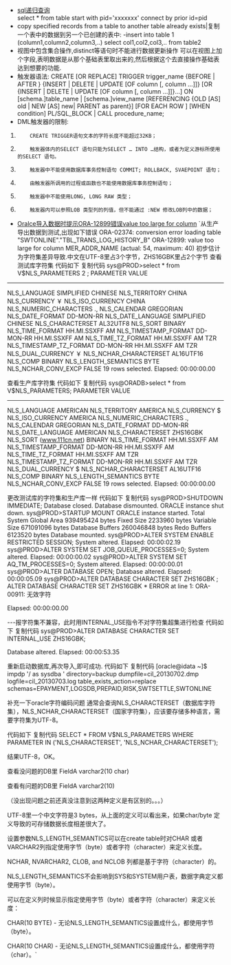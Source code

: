 - [sql递归查询](http://www.cnblogs.com/linjiqin/archive/2013/06/24/3152674.html)<br>
select * from table start with pid='xxxxxxx' connect by prior id=pid
- copy specified records from a table to another table already exists|复制一个表中的数据到另一个已创建的表中:
-insert into table 1 (column1,column2,column3,..) select col1,col2,col3,.. from table2 
- 视图中包含集合操作,distinct等语句时不能进行数据更新操作
可以在视图上加个字段,表明数据是从那个基础表里取出来的,然后根据这个去直接操作基础表达到想要的功能.
- 触发器语法:
CREATE [OR REPLACE] TRIGGER trigger_name
{BEFORE | AFTER }
{INSERT | DELETE | UPDATE [OF column [, column …]]}
[OR {INSERT | DELETE | UPDATE [OF column [, column …]]}...]
ON [schema.]table_name | [schema.]view_name 
[REFERENCING {OLD [AS] old | NEW [AS] new| PARENT as parent}]
[FOR EACH ROW ]
[WHEN condition]
PL/SQL_BLOCK | CALL procedure_name;
- DML触发器的限制:
1.         CREATE TRIGGER语句文本的字符长度不能超过32KB；

2.         触发器体内的SELECT 语句只能为SELECT … INTO …结构，或者为定义游标所使用的SELECT 语句。

3.         触发器中不能使用数据库事务控制语句 COMMIT; ROLLBACK, SVAEPOINT 语句；

4.         由触发器所调用的过程或函数也不能使用数据库事务控制语句；

5.         触发器中不能使用LONG, LONG RAW 类型；
6.         触发器内可以参照LOB 类型列的列值，但不能通过 :NEW 修改LOB列中的数据；
- [ Oralce导入数据时提示ORA-12899错误value too large for column](http://blog.csdn.net/lyb3290/article/details/53758884) 
      `从生产导出数据到测试,出现如下错误
ORA-02374: conversion error loading table "SWTONLINE"."TBL_TRANS_LOG_HISTORY_B"
 ORA-12899: value too large for column MER_ADDR_NAME (actual: 54, maximum: 40)
初步估计为字符集差异导致.中文在UTF-8里占3个字节，ZHS16GBK里占2个字节
查看测试库字符集
 代码如下 复制代码
sys@PROD>select * from V$NLS_PARAMETERS
   2  ;
PARAMETER                                                        VALUE
 ---------------------------------------------------------------- ----------------------------------------
 NLS_LANGUAGE                                                     SIMPLIFIED CHINESE
 NLS_TERRITORY                                                    CHINA
 NLS_CURRENCY                                                     ￥
NLS_ISO_CURRENCY                                                 CHINA
 NLS_NUMERIC_CHARACTERS                                           .,
 NLS_CALENDAR                                                     GREGORIAN
 NLS_DATE_FORMAT                                                  DD-MON-RR
 NLS_DATE_LANGUAGE                                                SIMPLIFIED CHINESE
 NLS_CHARACTERSET                                                 AL32UTF8
 NLS_SORT                                                         BINARY
 NLS_TIME_FORMAT                                                  HH.MI.SSXFF AM
 NLS_TIMESTAMP_FORMAT                                             DD-MON-RR HH.MI.SSXFF AM
 NLS_TIME_TZ_FORMAT                                               HH.MI.SSXFF AM TZR
 NLS_TIMESTAMP_TZ_FORMAT                                          DD-MON-RR HH.MI.SSXFF AM TZR
 NLS_DUAL_CURRENCY                                                ￥
NLS_NCHAR_CHARACTERSET                                           AL16UTF16
 NLS_COMP                                                         BINARY
 NLS_LENGTH_SEMANTICS                                             BYTE
 NLS_NCHAR_CONV_EXCP                                              FALSE
19 rows selected.
Elapsed: 00:00:00.00
 
查看生产库字符集
 代码如下 复制代码
sys@ORADB>select * from V$NLS_PARAMETERS;
PARAMETER                                                        VALUE
 ---------------------------------------------------------------- ----------------------------------------
 NLS_LANGUAGE                                                     AMERICAN
 NLS_TERRITORY                                                    AMERICA
 NLS_CURRENCY                                                     $
 NLS_ISO_CURRENCY                                                 AMERICA
 NLS_NUMERIC_CHARACTERS                                           .,
 NLS_CALENDAR                                                     GREGORIAN
 NLS_DATE_FORMAT                                                  DD-MON-RR
 NLS_DATE_LANGUAGE                                                AMERICAN
 NLS_CHARACTERSET                                                 ZHS16GBK
 NLS_SORT                               (www.111cn.net)                          BINARY
 NLS_TIME_FORMAT                                                  HH.MI.SSXFF AM
 NLS_TIMESTAMP_FORMAT                                             DD-MON-RR HH.MI.SSXFF AM
 NLS_TIME_TZ_FORMAT                                               HH.MI.SSXFF AM TZR
 NLS_TIMESTAMP_TZ_FORMAT                                          DD-MON-RR HH.MI.SSXFF AM TZR
 NLS_DUAL_CURRENCY                                                $
 NLS_NCHAR_CHARACTERSET                                           AL16UTF16
 NLS_COMP                                                         BINARY
 NLS_LENGTH_SEMANTICS                                             BYTE
 NLS_NCHAR_CONV_EXCP                                              FALSE
19 rows selected.
Elapsed: 00:00:00.00
 
更改测试库的字符集和生产库一样
 代码如下 复制代码
sys@PROD>SHUTDOWN IMMEDIATE;
 Database closed.
 Database dismounted.
 ORACLE instance shut down.
 sys@PROD>STARTUP MOUNT
 ORACLE instance started.
Total System Global Area  939495424 bytes
 Fixed Size                  2233960 bytes
 Variable Size             671091096 bytes
 Database Buffers          260046848 bytes
 Redo Buffers                6123520 bytes
 Database mounted.
 sys@PROD>ALTER SYSTEM ENABLE RESTRICTED SESSION;
System altered.
Elapsed: 00:00:02.19
 sys@PROD>ALTER SYSTEM SET JOB_QUEUE_PROCESSES=0;
System altered.
Elapsed: 00:00:00.02
 sys@PROD>ALTER SYSTEM SET AQ_TM_PROCESSES=0;
System altered.
Elapsed: 00:00:00.01
 sys@PROD>ALTER DATABASE OPEN;
Database altered.
Elapsed: 00:00:05.09
 sys@PROD>ALTER DATABASE ﻿CHARACTER SET ZHS16GBK ;
 ALTER DATABASE ﻿CHARACTER SET ZHS16GBK
                *
 ERROR at line 1:
 ORA-00911: 无效字符

Elapsed: 00:00:00.00
 
---报字符集不兼容，此时用INTERNAL_USE指令不对字符集超集进行检查
 代码如下 复制代码
sys@PROD>ALTER DATABASE CHARACTER SET INTERNAL_USE ZHS16GBK;

 Database altered.
Elapsed: 00:00:53.35
 
重新启动数据库,再次导入,即可成功.
 代码如下 复制代码
[oracle@idata ~]$  impdp  '/ as sysdba ' directory=backup dumpfile=cil_20130702.dmp logfile=cil_20130703.log table_exists_action=replace schemas=EPAYMENT,LOGSDB,PREPAID,RISK,SWTSETTLE,SWTONLINE
 
补充一下oracle字符编码问题
通常会查询NLS_CHARACTERSET（数据库字符集），NLS_NCHAR_CHARACTERSET（国家字符集），应该要存储多种语言，需要字符集为UTF-8。
 
 代码如下 复制代码 
SELECT * FROM V$NLS_PARAMETERS WHERE PARAMETER IN ('NLS_CHARACTERSET', 'NLS_NCHAR_CHARACTERSET');
 
 
结果UTF-8，OK。
 
查看没问题的DB里 FieldA varchar2(10 char)
  
查看有问题的DB里 FieldA varchar2(10)
  
（没出现问题之前还真没注意到这两种定义是有区别的。。。）
 
UTF-8里一个中文字符是3 bytes，从上面的定义可以看出来，如果char/byte 定义导致的可存储数据长度相差很大了。
 
设置参数NLS_LENGTH_SEMANTICS可以在create table时对CHAR 或者VARCHAR2列指定使用字节（byte）或者字符（character）来定义长度。
 
NCHAR, NVARCHAR2, CLOB, and NCLOB 列都是基于字符（character）的。
 
NLS_LENGTH_SEMANTICS不会影响到SYS和SYSTEM用户表，数据字典定义都使用字节（byte）。
 
可以在定义列时候显示指定使用字节（byte）或者字符（character）来定义长度：
 
CHAR(10 BYTE)  - 无论NLS_LENGTH_SEMANTICS设置成什么，都使用字节（byte）。
 
CHAR(10 CHAR) - 无论NLS_LENGTH_SEMANTICS设置成什么，都使用字符（char）。`
